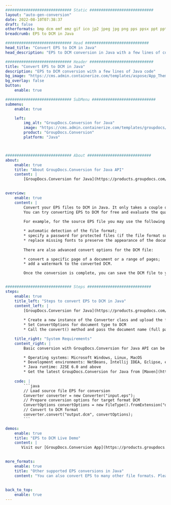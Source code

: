 ```yaml
---
############################# Static ############################
layout: "auto-gen-conversion"
date: 2022-08-10T07:38:37
draft: false
otherformats: bmp dcm emf emz gif ico jp2 jpeg jpg png pps ppsx ppt pptx psb psd svg svgz tga tif tiff webp wmf wmz
breadcrumb: EPS to DCM in Java

############################# Head ############################
head_title: "Convert EPS to DCM in Java"
head_description: "EPS to DCM conversion in Java with a few lines of code. Convert over 160 file formats using the GroupDocs document conversion API for Java"

############################# Header ############################
title: "Convert EPS to DCM in Java"
description: "EPS to DCM conversion with a few lines of Java code"
bg_image: "https://cms.admin.containerize.com/templates/aspose/App_Themes/V3/images/bg/header1.png"
bg_overlay: false
button:
    enable: true

############################# SubMenu ############################
submenu:
    enable: true

    left:
        img_alt: "GroupDocs.Conversion for Java"
        image: "https://cms.admin.containerize.com/templates/groupdocs/images/product-logos/90x90-noborder/groupdocs-conversion-java.png"
        product: "GroupDocs.Conversion"
        platform: "Java"



############################# About ############################
about:
    enable: true
    title: "About GroupDocs.Conversion for Java API"
    content: |
        [GroupDocs.Conversion for Java](https://products.groupdocs.com/conversion/java/) is an advanced file format conversion API for converting between popular image and document formats such as Microsoft Office, OpenDocument, PDF, HTML, email, CAD. and much more with just a few lines of code. The native API automatically detects the formats of the original documents and offers many options for customizing the converted documents. Along with the function of extracting information from a document, it also supports caching of the conversion results to the local disk by default. However, any type of cache storage can be supported by implementing the appropriate interfaces - Amazon S3, Dropbox, Google Drive, Windows Azure, Reddis, or any others.
    

overview:
    enable: true
    content: |
        Convert your EPS files to DCM in Java. It only takes a couple of lines of Java code on any platform of your choice, such as Windows, Linux, macOS.
        You can try converting EPS to DCM for free and evaluate the quality of the conversion results. Along with simple file conversion scripts, you can try more sophisticated options for loading the EPS source file and storing the DCM output. 
        
        For example, for the source EPS file you may use the following load options:

        * automatic detection of the file format;
        * specify a password for protected files (if the file format supports it);
        * replace missing fonts to preserve the appearance of the document.
        
        There are also advanced convert options for the DCM file:

        * convert a specific page of a document or a range of pages;
        * add a watermark to the converted DCM.

        Once the conversion is complete, you can save the DCM file to your local file path or to any third party storage such as FTP, Amazon S3, Google Drive, Dropbox etc. Please note - to convert EPS to DCM, you do not need to install any additional software, such as MS Office, Open Office, Adobe Acrobat Reader etc.


############################# Steps ############################
steps:
    enable: true
    title_left: "Steps to convert EPS to DCM in Java"
    content_left: |
        [GroupDocs.Conversion for Java](https://products.groupdocs.com/conversion/java/) allows developers to easily convert EPS file to DCM with a few lines of code.
        
        * Create a new instance of the Converter class and upload the file EPS with the full path
        * Set ConvertOptions for document type to DCM
        * Call the convert() method and pass the document name (full path) and format (DCM) as a parameter

    title_right: "System Requirements"
    content_right: |
        Basic conversion with GroupDocs.Conversion for Java API can be done with just a few lines of code. Our APIs are supported on all major platforms and operating systems. Before executing the code below, make sure you have the following prerequisites installed on your system.

        * Operating systems: Microsoft Windows, Linux, MacOS
        * Development environments: NetBeans, Intellij IDEA, Eclipse, etc.
        * Java runtime: J2SE 6.0 and above
        * Get the latest GroupDocs.Conversion for Java from [Maven](https://repository.groupdocs.com/webapp/#/artifacts/browse/tree/General/repo/com/groupdocs/groupdocs-conversion)
         
    code: |
        ```java    
        // Load source file EPS for conversion
        Converter converter = new Converter("input.eps");
        // Prepare conversion options for target format DCM
        ConvertOptions convertOptions = new FileType().fromExtension("dcm").getConvertOptions();
        // Convert to DCM format
        converter.convert("output.dcm", convertOptions);
        ```

demos:
    enable: true
    title: "EPS to DCM Live Demo"
    content: |
       Visit our [GroupDocs.Conversion App](https://products.groupdocs.app/conversion/family) website and try EPS to DCM conversion now. The free demo has the following benefits
          

more_formats:
    enable: true
    title: "Other supported EPS conversions in Java"
    content: "You can also convert EPS to many other file formats. Please see the list below."
       
       
back_to_top:
    enable: true
---
```

